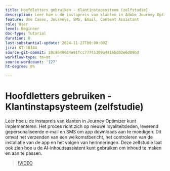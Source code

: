 ```yaml
---
title: Hoofdletters gebruiken - Klantinstapsysteem (zelfstudie)
description: Leer hoe u de instapreis van klanten in Adobe Journey Optimizer (AJO) implementeert. ​Het proces richt zich op nieuwe loyaliteitsleden, leverend gepersonaliseerde e-mail en SMS om app downloads aan te moedigen. ​Dit omvat het verzenden van een welkomstbericht, het controleren van de installatie van de app en het volgen van herinneringen. ​Deze zelfstudie laat ook zien hoe u de AI-inhoudsassistent kunt gebruiken om inhoud te maken en aan te passen.
feature: Use Cases, Journeys, SMS, Email, Content Assistant
role: User
level: Beginner
doc-type: Tutorial
duration: 0
last-substantial-update: 2024-11-27T00:00:00Z
jira: KT-16344
source-git-commit: 20c8649624e91fcc77745309a4816bd02e6d09bd
workflow-type: tm+mt
source-wordcount: '127'
ht-degree: 0%

---
```



# Hoofdletters gebruiken - Klantinstapsysteem (zelfstudie)

Leer hoe u de instapreis van klanten in Journey Optimizer kunt implementeren. Het proces richt zich op nieuwe loyaliteitsleden, leverend gepersonaliseerde e-mail en SMS om app downloads aan te moedigen. &#x200B;Dit omvat het verzenden van een welkomstbericht, het controleren van de installatie van de app en het volgen van herinneringen. &#x200B;Deze zelfstudie laat ook zien hoe u de AI-inhoudsassistent kunt gebruiken om inhoud te maken en aan te passen.

>[!VIDEO](https://video.tv.adobe.com/v/3440650/?learn=on&enablevpops)
